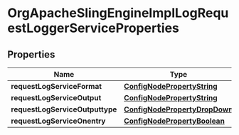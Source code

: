 
# OrgApacheSlingEngineImplLogRequestLoggerServiceProperties

## Properties
Name | Type | Description | Notes
------------ | ------------- | ------------- | -------------
**requestLogServiceFormat** | [**ConfigNodePropertyString**](ConfigNodePropertyString.md) |  |  [optional]
**requestLogServiceOutput** | [**ConfigNodePropertyString**](ConfigNodePropertyString.md) |  |  [optional]
**requestLogServiceOutputtype** | [**ConfigNodePropertyDropDown**](ConfigNodePropertyDropDown.md) |  |  [optional]
**requestLogServiceOnentry** | [**ConfigNodePropertyBoolean**](ConfigNodePropertyBoolean.md) |  |  [optional]



